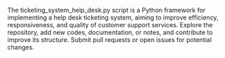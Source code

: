 The ticketing_system_help_desk.py script is a Python framework for implementing a help desk ticketing system, aiming to improve efficiency, responsiveness, and quality of customer support services. 
Explore the repository, add new codes, documentation, or notes, and contribute to improve its structure. Submit pull requests or open issues for potential changes. 
